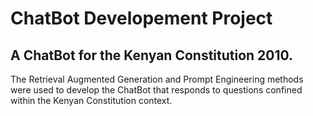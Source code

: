 # ChatBot Developement Project

## A ChatBot for the Kenyan Constitution 2010.

The Retrieval Augmented Generation and Prompt Engineering methods were used to develop the ChatBot that responds to questions confined within the Kenyan Constitution context.
